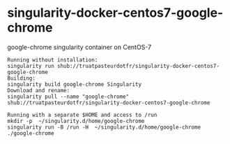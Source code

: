 # singularity-docker-centos7-google-chrome
google-chrome singularity container on CentOS-7

```
Running without installation:
singularity run shub://truatpasteurdotfr/singularity-docker-centos7-google-chrome
Building:
singularity build google-chrome Singularity
Download and rename:
singularity pull --name "google-chrome" shub://truatpasteurdotfr/singularity-docker-centos7-google-chrome

Running with a separate $HOME and access to /run
mkdir -p  ~/singularity.d/home/google-chrome
singularity run -B /run -H  ~/singularity.d/home/google-chrome ./google-chrome
```
